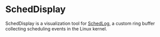 # SchedDisplay

SchedDisplay is a visualization tool for [SchedLog](https://github.com/carverdamien/SchedLog), a custom ring buffer collecting scheduling events in the Linux kernel.
